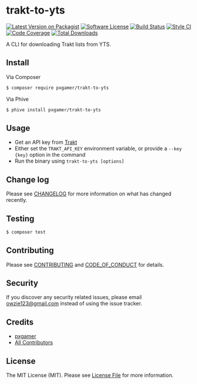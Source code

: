 # trakt-to-yts

[![Latest Version on Packagist][ico-version]][link-packagist]
[![Software License][ico-license]](LICENSE.md)
[![Build Status][ico-travis]][link-travis]
[![Style CI][ico-styleci]][link-styleci]
[![Code Coverage][ico-code-quality]][link-code-quality]
[![Total Downloads][ico-downloads]][link-downloads]

A CLI for downloading Trakt lists from YTS.

## Install

Via Composer

```bash
$ composer require pxgamer/trakt-to-yts
```

Via Phive

```bash
$ phive install pxgamer/trakt-to-yts
```

## Usage

- Get an API key from [Trakt][trakt-api]
- Either set the `TRAKT_API_KEY` environment variable, or provide a `--key {key}` option in the command
- Run the binary using `trakt-to-yts [options]`

## Change log

Please see [CHANGELOG](CHANGELOG.md) for more information on what has changed recently.

## Testing

``` bash
$ composer test
```

## Contributing

Please see [CONTRIBUTING](CONTRIBUTING.md) and [CODE_OF_CONDUCT](CODE_OF_CONDUCT.md) for details.

## Security

If you discover any security related issues, please email owzie123@gmail.com instead of using the issue tracker.

## Credits

- [pxgamer][link-author]
- [All Contributors][link-contributors]

## License

The MIT License (MIT). Please see [License File](LICENSE.md) for more information.

[trakt-api]: https://trakt.tv/oauth/applications

[ico-version]: https://img.shields.io/packagist/v/pxgamer/trakt-to-yts.svg?style=flat-square
[ico-license]: https://img.shields.io/badge/license-MIT-brightgreen.svg?style=flat-square
[ico-travis]: https://img.shields.io/travis/pxgamer/trakt-to-yts/master.svg?style=flat-square
[ico-styleci]: https://styleci.io/repos/129815869/shield
[ico-code-quality]: https://img.shields.io/codecov/c/github/pxgamer/trakt-to-yts.svg?style=flat-square
[ico-downloads]: https://img.shields.io/packagist/dt/pxgamer/trakt-to-yts.svg?style=flat-square

[link-packagist]: https://packagist.org/packages/pxgamer/trakt-to-yts
[link-travis]: https://travis-ci.org/pxgamer/trakt-to-yts
[link-styleci]: https://styleci.io/repos/129815869
[link-code-quality]: https://codecov.io/gh/pxgamer/trakt-to-yts
[link-downloads]: https://packagist.org/packages/pxgamer/trakt-to-yts
[link-author]: https://github.com/pxgamer
[link-contributors]: ../../contributors
